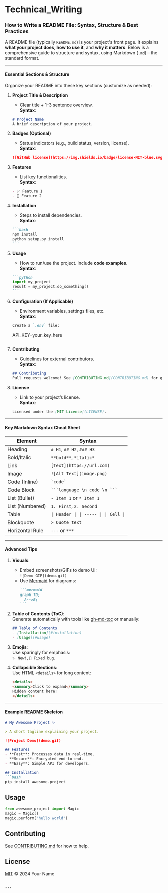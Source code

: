 # Technical_Writing

### How to Write a README File: Syntax, Structure & Best Practices  
A README file (typically `README.md`) is your project's front page. It explains **what your project does**, **how to use it**, and **why it matters**. Below is a comprehensive guide to structure and syntax, using Markdown (`.md`)—the standard format.

---

#### **Essential Sections & Structure**  
Organize your README into these key sections (customize as needed):

1. **Project Title & Description**  
   - Clear title + 1–3 sentence overview.  
   **Syntax**:  
   ```markdown
   # Project Name  
   A brief description of your project.  
   ```

2. **Badges (Optional)**  
   - Status indicators (e.g., build status, version, license).  
   **Syntax**:  
   ```markdown
   ![GitHub license](https://img.shields.io/badge/license-MIT-blue.svg)
   ```

3. **Features**  
   - List key functionalities.  
   **Syntax**:  
   ```markdown
   - ✅ Feature 1  
   - 🚀 Feature 2  
   ```

4. **Installation**  
   - Steps to install dependencies.  
   **Syntax**:  
   ````markdown
   ```bash
   npm install
   python setup.py install
   ```
   ````

5. **Usage**  
   - How to run/use the project. Include **code examples**.  
   **Syntax**:  
   ````markdown
   ```python
   import my_project
   result = my_project.do_something()
   ```
   ````

6. **Configuration (If Applicable)**  
   - Environment variables, settings files, etc.  
   **Syntax**:  
   ```markdown
   Create a `.env` file:  
   ```
   API_KEY=your_key_here
   ```

7. **Contributing**  
   - Guidelines for external contributors.  
   **Syntax**:  
   ```markdown
   ## Contributing  
   Pull requests welcome! See [CONTRIBUTING.md](CONTRIBUTING.md) for guidelines.
   ```

8. **License**  
   - Link to your project’s license.  
   **Syntax**:  
   ```markdown
   Licensed under the [MIT License](LICENSE).
   ```

---

#### **Key Markdown Syntax Cheat Sheet**  
| **Element**         | **Syntax**                                 |
|----------------------|--------------------------------------------|
| Heading              | `# H1`, `## H2`, `### H3`                 |
| Bold/Italic          | `**bold**`, `*italic*`                    |
| Link                | `[Text](https://url.com)`                 |
| Image               | `![Alt Text](image.png)`                  |
| Code (Inline)       | `` `code` ``                              |
| Code Block          | ```` ```language \n code \n ``` ````      |
| List (Bullet)       | `- Item 1` or `* Item 1`                 |
| List (Numbered)     | `1. First`, `2. Second`                   |
| Table               | `\| Header \| \| ----- \| \| Cell \|`    |
| Blockquote          | `> Quote text`                            |
| Horizontal Rule     | `---` or `***`                            |

---

#### **Advanced Tips**  
1. **Visuals**:  
   - Embed screenshots/GIFs to demo UI:  
     `![Demo GIF](demo.gif)`  
   - Use [Mermaid](https://mermaid.js.org/) for diagrams:  
     ````markdown
     ```mermaid
     graph TD;
       A-->B;
     ```
     ````

2. **Table of Contents (ToC)**:  
   Generate automatically with tools like [gh-md-toc](https://github.com/ekalinin/github-markdown-toc) or manually:  
   ```markdown
   ## Table of Contents  
   - [Installation](#installation)  
   - [Usage](#usage)  
   ```

3. **Emojis**:  
   Use sparingly for emphasis:  
   `✨ New!`, `🐛 Fixed bug`.

4. **Collapsible Sections**:  
   Use HTML `<details>` for long content:  
   ```markdown
   <details>
   <summary>Click to expand</summary>
   Hidden content here!
   </details>
   ```

---

#### **Example README Skeleton**  
```markdown
# My Awesome Project ✨

> A short tagline explaining your project.

![Project Demo](demo.gif)

## Features
- **Fast**: Processes data in real-time.
- **Secure**: Encrypted end-to-end.
- **Easy**: Simple API for developers.

## Installation
```bash
pip install awesome-project
```

## Usage
```python
from awesome_project import Magic
magic = Magic()
magic.perform("hello world")
```

## Contributing
See [CONTRIBUTING.md](CONTRIBUTING.md) for how to help.

## License
[MIT](LICENSE) © 2024 Your Name
```

---


